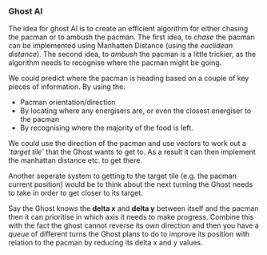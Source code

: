 ### Ghost AI

The idea for ghost AI is to create an efficient algorithm for either chasing the pacman or to ambush the pacman. The first idea, to *chase* the pacman can be implemented using Manhatten Distance (using the *euclidean distance*). The second idea, to *ambush* the pacman is a little trickier, as the algorithm needs to recognise where the pacman might be going.

We could predict where the pacman is heading based on a couple of key pieces of information. 
By using the:
+ Pacman orientation/direction
+ By locating where any energisers are, or even the closest energiser to the pacman
+ By recognising where the majority of the food is left.

We could use the direction of the pacman and use vectors to work out a '*target tile*' that the Ghost wants to get to. As a result it can then implement the manhattan distance etc. to get there.

Another seperate system to getting to the target tile (e.g. the pacman current position) would be to think about the next turning the Ghost needs to take in order to get closer to its target. 

Say the Ghost knows the **delta x** and **delta y** between itself and the pacman then it can prioritise in which axis it needs to make progress. Combine this with the fact the ghost cannot reverse its own direction and then you have a *queue* of different turns the Ghost plans to do to improve its position with relation to the pacman by reducing its delta x and y values.
